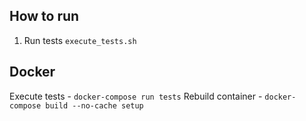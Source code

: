 ## How to run
1. Run tests `execute_tests.sh`


## Docker
Execute tests - `docker-compose run tests`
Rebuild container - `docker-compose build --no-cache setup`